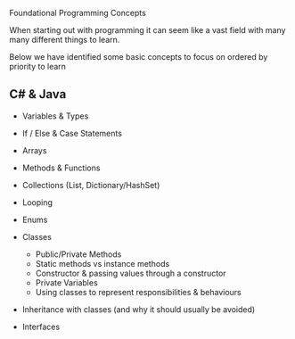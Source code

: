 Foundational Programming Concepts

When starting out with programming it can seem like a vast field with many many different things to learn.

Below we have identified some basic concepts to focus on ordered by priority to learn

## C# & Java

* Variables & Types
* If / Else & Case Statements
* Arrays
* Methods & Functions
* Collections (List, Dictionary/HashSet)
* Looping
* Enums
* Classes
	* Public/Private Methods
	* Static methods vs instance methods
	* Constructor & passing values through a constructor
	* Private Variables
	* Using classes to represent responsibilities & behaviours

* Inheritance with classes (and why it should usually be avoided)
* Interfaces
